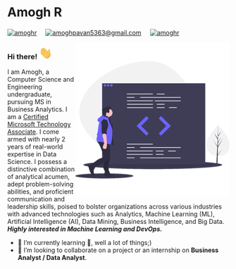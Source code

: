 # Amogh R 

<p>
<a href="https://www.linkedin.com/in/amogh-r-439654b6/" target="blank"><img align="center" src="https://cdn.jsdelivr.net/npm/simple-icons@3.12.0/icons/linkedin.svg" alt="amoghr" height="25" width="25" /></a> &nbsp; &nbsp;
<a href="mailto:amoghpavan5363@gmail.com" target="blank"><img align="center" src="https://cdn.jsdelivr.net/npm/simple-icons@3.12.0/icons/mail-dot-ru.svg" alt="amoghpavan5363@gmail.com" height="25" width="25" /></a> &nbsp; &nbsp;
<a href="https://www.hackerrank.com/amoghpavan5363?hr_r=1" target="blank"><img align="center" src="https://cdn.jsdelivr.net/npm/simple-icons@3.12.0/icons/hackerrank.svg" alt="amoghr" height="25" width="25" /></a>
</p>

<img src="https://github.com/amogh2004/amogh2004/blob/master/images/logo3.png" width="350" height="350" align="right"/>

<!--- --- --->
### Hi there! <img src="https://raw.githubusercontent.com/ABSphreak/ABSphreak/master/gifs/Hi.gif" width="30px">

I am Amogh, a Computer Science and Engineering undergraduate, pursuing MS in Business Analytics. I am a [Certified Microsoft Technology Associate](https://www.youracclaim.com/badges/78822f27-33f2-4844-a7aa-2e508e87b890?source=linked_in_profile). I come armed with nearly 2 years of real-world expertise in Data Science. I possess a distinctive combination of analytical acumen, adept problem-solving abilities, and proficient communication and leadership skills, poised to bolster organizations across various industries with advanced technologies such as Analytics, Machine Learning (ML), Artificial Intelligence (AI), Data Mining, Business Intelligence, and Big Data. </br>
***Highly interested in Machine Learning and DevOps.***


- 🌱 I’m currently learning 🤔, well a lot of things;)
- 👬 I’m looking to collaborate on a project or an internship on **Business Analyst / Data Analyst**.
<!-- - 💬 Ask me about anything! </br></br> -->

<!--- [![Top Langs](https://github-readme-stats.vercel.app/api/top-langs/?username=amogh2004&count_private=true&layout=compact&bg_color=e8e8e8&text_color=373a40&title_color=373a40&icon_color=19d3da)](https://github.com/anuraghazra/github-readme-stats)

<img src="https://komarev.com/ghpvc/?username=amogh2004&label=Profile%20views&color=0e75b6" alt="amogh2004" />  </p> --->
